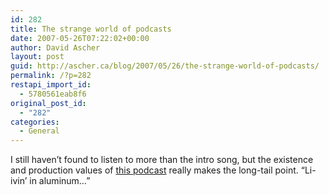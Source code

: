 ```yaml
---
id: 282
title: The strange world of podcasts
date: 2007-05-26T07:22:02+00:00
author: David Ascher
layout: post
guid: http://ascher.ca/blog/2007/05/26/the-strange-world-of-podcasts/
permalink: /?p=282
restapi_import_id:
  - 5780561eab8f6
original_post_id:
  - "282"
categories:
  - General
---
```

I still haven&#8217;t found to listen to more than the intro song, but the existence and production values of [this podcast](http://www.thevap.com/) really makes the long-tail point. &#8220;Li-ivin&#8217; in aluminum&#8230;&#8221;